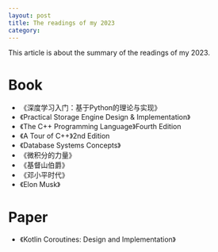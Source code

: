 ```yaml
---
layout: post
title: The readings of my 2023
category: 
---
```


This article is about the summary of the readings of my 2023.

# Book
* 《深度学习入门：基于Python的理论与实现》
* 《Practical Storage Engine Design & Implementation》
* 《The C++ Programming Language》Fourth Edition
* 《A Tour of C++》2nd Edition
* 《Database Systems Concepts》
* 《微积分的力量》
* 《基督山伯爵》
* 《邓小平时代》
* 《Elon Musk》

# Paper

* 《Kotlin Coroutines: Design and Implementation》
